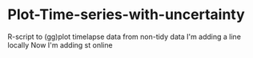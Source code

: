 # Plot-Time-series-with-uncertainty
R-script to (gg)plot timelapse data from non-tidy data
I'm adding a line locally
Now I'm adding st online
